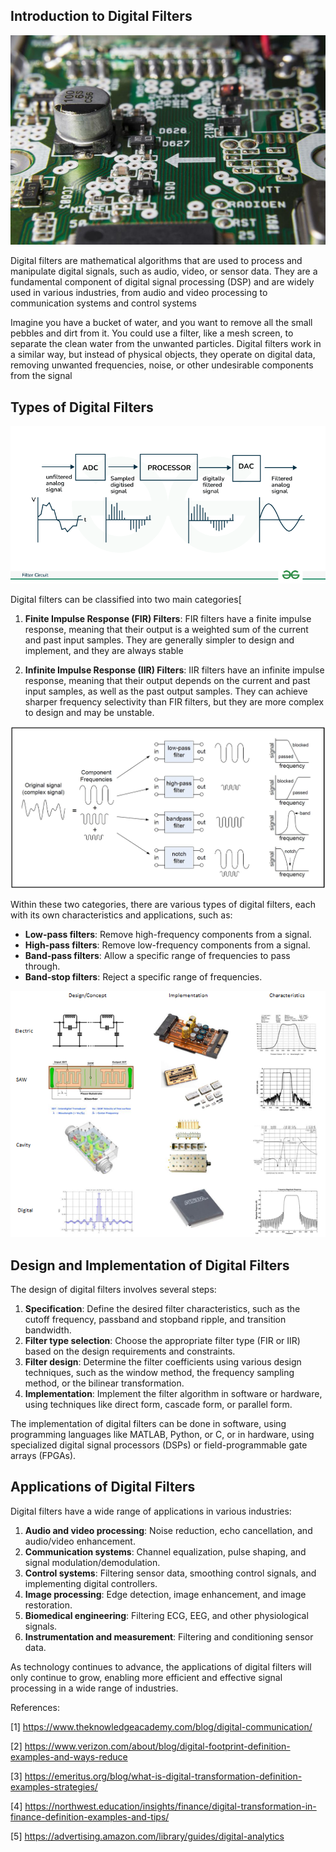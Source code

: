 ## Introduction to Digital Filters

![img](3.png)

Digital filters are mathematical algorithms that are used to process and manipulate digital signals, such as audio, video, or sensor data. They are a fundamental component of digital signal processing (DSP) and are widely used in various industries, from audio and video processing to communication systems and control systems

Imagine you have a bucket of water, and you want to remove all the small pebbles and dirt from it. You could use a filter, like a mesh screen, to separate the clean water from the unwanted particles. Digital filters work in a similar way, but instead of physical objects, they operate on digital data, removing unwanted frequencies, noise, or other undesirable components from the signal

## Types of Digital Filters

![img](4.png)

Digital filters can be classified into two main categories[

1. **Finite Impulse Response (FIR) Filters**: FIR filters have a finite impulse response, meaning that their output is a weighted sum of the current and past input samples. They are generally simpler to design and implement, and they are always stable

2. **Infinite Impulse Response (IIR) Filters**: IIR filters have an infinite impulse response, meaning that their output depends on the current and past input samples, as well as the past output samples. They can achieve sharper frequency selectivity than FIR filters, but they are more complex to design and may be unstable.

![image](1.webp)

Within these two categories, there are various types of digital filters, each with its own characteristics and applications, such as:

- **Low-pass filters**: Remove high-frequency components from a signal.
- **High-pass filters**: Remove low-frequency components from a signal.
- **Band-pass filters**: Allow a specific range of frequencies to pass through.
- **Band-stop filters**: Reject a specific range of frequencies.

![img](2.png)

## Design and Implementation of Digital Filters

The design of digital filters involves several steps:

1. **Specification**: Define the desired filter characteristics, such as the cutoff frequency, passband and stopband ripple, and transition bandwidth.
2. **Filter type selection**: Choose the appropriate filter type (FIR or IIR) based on the design requirements and constraints.
3. **Filter design**: Determine the filter coefficients using various design techniques, such as the window method, the frequency sampling method, or the bilinear transformation.
4. **Implementation**: Implement the filter algorithm in software or hardware, using techniques like direct form, cascade form, or parallel form.

The implementation of digital filters can be done in software, using programming languages like MATLAB, Python, or C, or in hardware, using specialized digital signal processors (DSPs) or field-programmable gate arrays (FPGAs).

## Applications of Digital Filters

Digital filters have a wide range of applications in various industries:

1. **Audio and video processing**: Noise reduction, echo cancellation, and audio/video enhancement.
2. **Communication systems**: Channel equalization, pulse shaping, and signal modulation/demodulation.
3. **Control systems**: Filtering sensor data, smoothing control signals, and implementing digital controllers.
4. **Image processing**: Edge detection, image enhancement, and image restoration.
5. **Biomedical engineering**: Filtering ECG, EEG, and other physiological signals.
6. **Instrumentation and measurement**: Filtering and conditioning sensor data.

As technology continues to advance, the applications of digital filters will only continue to grow, enabling more efficient and effective signal processing in a wide range of industries.

References:

[1] https://www.theknowledgeacademy.com/blog/digital-communication/

[2] https://www.verizon.com/about/blog/digital-footprint-definition-examples-and-ways-reduce

[3] https://emeritus.org/blog/what-is-digital-transformation-definition-examples-strategies/

[4] https://northwest.education/insights/finance/digital-transformation-in-finance-definition-examples-and-tips/

[5] https://advertising.amazon.com/library/guides/digital-analytics